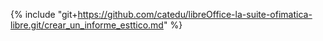 {% include "git+https://github.com/catedu/libreOffice-la-suite-ofimatica-libre.git/crear_un_informe_esttico.md" %}